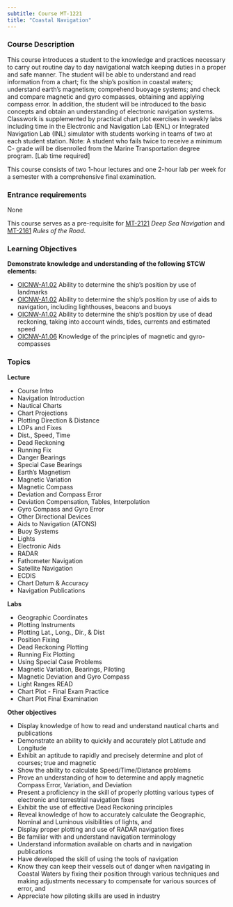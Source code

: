 ```yaml
---
subtitle: Course MT-1221
title: "Coastal Navigation"
---
```


### Course Description

This course introduces a student to the knowledge and practices necessary to carry out routine day to day navigational watch keeping duties in a proper and safe manner.  The student will be able to understand and read information from a chart; fix the ship’s position in coastal waters; understand earth’s magnetism; comprehend buoyage systems; and check and compare magnetic and gyro compasses, obtaining and applying compass error.  In addition, the student will be introduced to the basic concepts and obtain an understanding of electronic navigation systems.  Classwork is supplemented by practical chart plot exercises in weekly labs including time in the Electronic and Navigation Lab (ENL) or Integrated Navigation Lab (INL) simulator with students working in teams of two at each student station.  Note:  A student who fails twice to receive a minimum C- grade will be disenrolled from the Marine Transportation degree program. [Lab time required]


This course consists of two 1-hour lectures and one 2-hour lab per week for a semester with a comprehensive final examination.

### Entrance requirements

None

This course serves as a pre-requisite for  [MT-2121](mt-2121.html) *Deep Sea Navigation* and  [MT-2161](mt-2161.html) *Rules of the Road*.


### Learning Objectives

**Demonstrate knowledge and understanding of the following STCW elements:**

* [OICNW-A1.02](21#OICNW-A1\.02) Ability to determine the ship’s position by use of landmarks 
* [OICNW-A1.02](21#OICNW-A1\.02) Ability to determine the ship’s position by use of aids to navigation, including lighthouses, beacons and buoys
* [OICNW-A1.02](21#OICNW-A1\.02) Ability to determine the ship’s position by use of dead reckoning, taking into account winds, tides, currents and estimated speed 
* [OICNW-A1.06](21#OICNW-A1\.06) Knowledge of the principles of magnetic and gyro-compasses


### Topics

**Lecture**

* Course Intro
* Navigation Introduction
* Nautical Charts
* Chart Projections
* Plotting Direction & Distance
* LOPs and Fixes
* Dist., Speed, Time
* Dead Reckoning
* Running Fix
* Danger Bearings
* Special Case Bearings
* Earth’s Magnetism
* Magnetic Variation
* Magnetic Compass
* Deviation and Compass Error
* Deviation Compensation, Tables, Interpolation
* Gyro Compass and Gyro Error
* Other Directional Devices
* Aids to Navigation (ATONS) 
* Buoy Systems
* Lights
* Electronic Aids
* RADAR
* Fathometer Navigation
* Satellite Navigation
* ECDIS
* Chart Datum & Accuracy
* Navigation Publications

**Labs**

* Geographic Coordinates 
* Plotting Instruments
* Plotting Lat., Long., Dir., & Dist
* Position Fixing
* Dead Reckoning Plotting
* Running Fix Plotting
* Using Special Case Problems
* Magnetic Variation, Bearings, Piloting
* Magnetic Deviation and Gyro Compass
* Light Ranges READ
* Chart Plot - Final Exam Practice 
* Chart Plot Final Examination


**Other objectives**


*  Display knowledge of how to read and understand nautical charts and publications
*  Demonstrate an ability to quickly and accurately plot Latitude and Longitude
*  Exhibit an aptitude to rapidly and precisely determine and plot of courses; true and magnetic
*  Show the ability to calculate Speed/Time/Distance problems
*  Prove an understanding of how to determine and apply magnetic Compass Error, Variation, and Deviation
*  Present a proficiency in the skill of properly plotting various types of electronic and terrestrial navigation fixes
*  Exhibit the use of effective Dead Reckoning principles
*  Reveal knowledge of how to accurately calculate the Geographic, Nominal and Luminous visibilities of lights, and
*  Display proper plotting and use of RADAR navigation fixes
*  Be familiar with and understand navigation terminology
*  Understand information available on charts and in navigation publications
*  Have developed the skill of using the tools of navigation
*  Know they can keep their vessels out of danger when navigating in Coastal Waters by fixing their position through various techniques and making adjustments necessary to compensate for various sources of error, and
*  Appreciate how piloting skills are used in industry






